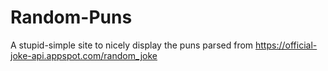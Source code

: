 # Random-Puns
A stupid-simple site to nicely display the puns parsed from https://official-joke-api.appspot.com/random_joke
